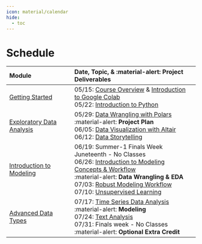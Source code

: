 ```yaml
---
icon: material/calendar
hide:
  - toc
---
```


# Schedule

| Module                                 | Date, Topic, & :material-alert: **Project Deliverables** |
| :------------------------------------- | :------------------------------------------------------- |
| [Getting Started](../getting-started/index.md)    | 05/15: [Course Overview](course-description.md) & [Introduction to Google Colab](../getting-started/colab/index.md)<br> 05/22: [Introduction to Python](../getting-started/python/index.md)                                                                                                         |
| [Exploratory Data Analysis](../eda/index.md)      |  05/29: [Data Wrangling with Polars](../eda/data-wrangling/index.md)<br>    :material-alert: **Project Plan**<br> 06/05: [Data Visualization with Altair](../eda/data-visualization/index.md)<br> 06/12: [Data Storytelling](../eda/data-storytelling/index.md)                                                                            |
| [Introduction to Modeling](../modeling/index.md)  |  06/19: Summer-1 Finals Week Juneteenth - No Classes <br> 06/26: [Introduction to Modeling Concepts & Workflow](../modeling/modeling-concepts-workflow/index.md)<br>    :material-alert: **Data Wrangling & EDA** <br> 07/03: [Robust Modeling Workflow](../modeling/robust-modeling-workflow/index.md)<br> 07/10: [Unsupervised Learning](../modeling/unsupervised-learning/index.md) |
| [Advanced Data Types](../adv-data-types/index.md) |  07/17: [Time Series Data Analysis](../adv-data-types/time-series.md)<br>    :material-alert: **Modeling**<br> 07/24: [Text Analysis](../adv-data-types/text-analysis.md)<br> 07/31: Finals week - No Classes<br>     :material-alert: **Optional Extra Credit**                                               |
